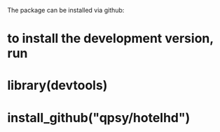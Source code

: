The package can be installed via github:

# to install the development version, run
# library(devtools)
# install_github("qpsy/hotelhd")
